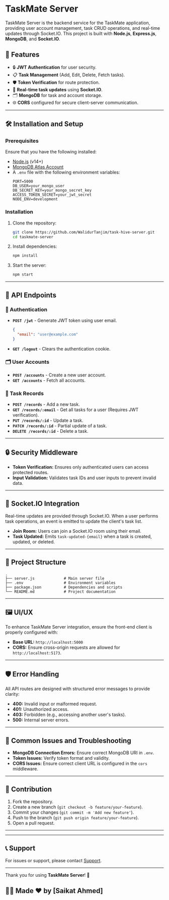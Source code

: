 # TaskMate Server

TaskMate Server is the backend service for the TaskMate application, providing user account management, task CRUD operations, and real-time updates through Socket.IO. This project is built with **Node.js**, **Express.js**, **MongoDB**, and **Socket.IO**.


## 🌟 Features

- 🔒 **JWT Authentication** for user security.
- 📋 **Task Management** (Add, Edit, Delete, Fetch tasks).
- 🛡️ **Token Verification** for route protection.
- 🔄 **Real-time task updates** using **Socket.IO**.
- 🗂️ **MongoDB** for task and account storage.
- 🌐 **CORS** configured for secure client-server communication.

---

## 🛠️ Installation and Setup

### Prerequisites
Ensure that you have the following installed:

- [Node.js](https://nodejs.org/en/) (v14+)
- [MongoDB Atlas Account](https://www.mongodb.com/cloud/atlas)
- A `.env` file with the following environment variables:
  ```env
  PORT=5000
  DB_USER=your_mongo_user
  DB_SECRET_KEY=your_mongo_secret_key
  ACCESS_TOKEN_SECRET=your_jwt_secret
  NODE_ENV=development
  ```

### Installation

1. Clone the repository:
   ```bash
   git clone https://github.com/WalidurTanjim/task-hive-server.git
   cd taskmate-server
   ```

2. Install dependencies:
   ```bash
   npm install
   ```

3. Start the server:
   ```bash
   npm start
   ```

---

## 🚀 API Endpoints

### 🔑 Authentication

- **`POST /jwt`** - Generate JWT token using user email.
  
  ```json
  {
    "email": "user@example.com"
  }
  ```

- **`GET /logout`** - Clears the authentication cookie.

### 🗂️ User Accounts

- **`POST /accounts`** - Create a new user account.
- **`GET /accounts`** - Fetch all accounts.

### 📝 Task Records

- **`POST /records`** - Add a new task.
- **`GET /records/:email`** - Get all tasks for a user (Requires JWT verification).
- **`PUT /records/:id`** - Update a task.
- **`PATCH /records/:id`** - Partial update of a task.
- **`DELETE /records/:id`** - Delete a task.

---

## 🔒 Security Middleware

- **Token Verification:** Ensures only authenticated users can access protected routes.
- **Input Validation:** Validates task IDs and user inputs to prevent invalid data.

---

## 🔗 Socket.IO Integration

Real-time updates are provided through Socket.IO. When a user performs task operations, an event is emitted to update the client's task list.

- **Join Room:** Users can join a Socket.IO room using their email.
- **Task Updated:** Emits `task-updated-{email}` when a task is created, updated, or deleted.

---

## 📂 Project Structure

```
.
├── server.js             # Main server file
├── .env                  # Environment variables
├── package.json          # Dependencies and scripts
└── README.md             # Project documentation
```

---

## 🖼️ UI/UX
To enhance TaskMate Server integration, ensure the front-end client is properly configured with:

- **Base URL:** `http://localhost:5000`
- **CORS:** Ensure cross-origin requests are allowed for `http://localhost:5173`.

---

## 🛡️ Error Handling

All API routes are designed with structured error messages to provide clarity:

- **400:** Invalid input or malformed request.
- **401:** Unauthorized access.
- **403:** Forbidden (e.g., accessing another user's tasks).
- **500:** Internal server errors.

---

## 🛑 Common Issues and Troubleshooting

- **MongoDB Connection Errors:** Ensure correct MongoDB URI in `.env`.
- **Token Issues:** Verify token format and validity.
- **CORS Issues:** Ensure correct client URL is configured in the `cors` middleware.

---

## 🤝 Contribution

1. Fork the repository.
2. Create a new branch (`git checkout -b feature/your-feature`).
3. Commit your changes (`git commit -m 'Add new feature'`).
4. Push to the branch (`git push origin feature/your-feature`).
5. Open a pull request.

---

---

## 📞 Support

For issues or support, please contact [Support](walidurtanjim@gmail.com).


---

Thank you for using **TaskMate Server**! 🎉

## 👨‍💻 Made ❤️ by [Saikat Ahmed]
